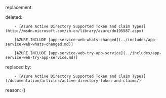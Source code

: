 replacement:

deleted:

		- [Azure Active Directory Supported Token and Claim Types](http://msdn.microsoft.com/zh-cn/library/azure/dn195587.aspx)
		
		[AZURE.INCLUDE [app-service-web-whats-changed](../includes/app-service-web-whats-changed.md)]
		
		[AZURE.INCLUDE [app-service-web-try-app-service](../includes/app-service-web-try-app-service.md)]

replaced by:

		- [Azure Active Directory Supported Token and Claim Types](/documentation/articles/active-directory-token-and-claims/)

reason: ()

